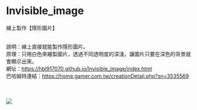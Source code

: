 # Invisible_image


線上製作【隱形圖片】<br><br>

說明：線上直接就能製作隱形圖片。<br>
原理：只用白色來繪製圖片，透過不同透明度的深淺，讓圖片只要在深色的背景就會顯示出來。<br>
網址：https://hbl917070.github.io/Invisible_image/index.html<br>
巴哈姆特連結：https://home.gamer.com.tw/creationDetail.php?sn=3535569<br><br>
<br><br>
<img src="https://i.imgur.com/1jbLRta.gif">
